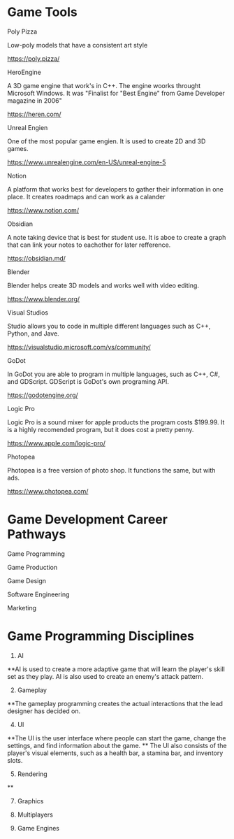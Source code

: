 # Game Tools
Poly Pizza

Low-poly models that have a consistent art style 

https://poly.pizza/

HeroEngine

A 3D game engine that work's in C++. The engine woorks throught Microsoft Windows. It was "Finalist for "Best Engine" from Game Developer magazine in 2006"

https://heren.com/

Unreal Engien

One of the most popular game engien. It is used to create 2D and 3D games. 

https://www.unrealengine.com/en-US/unreal-engine-5

Notion

A platform that works best for developers to gather their information in one place. It creates roadmaps and can work as a calander

https://www.notion.com/

Obsidian

A note taking device that is best for student use. It is aboe to create a graph that can link your notes to eachother for later refference. 

https://obsidian.md/

Blender

Blender helps create 3D models and works well with video editing. 

https://www.blender.org/

Visual Studios

Studio allows you to code in multiple different languages such as C++, Python, and Jave. 

https://visualstudio.microsoft.com/vs/community/

GoDot

In GoDot you are able to program in multiple languages, such as C++, C#, and GDScript. GDScript is GoDot's own programing API.

https://godotengine.org/

Logic Pro

Logic Pro is a sound mixer for apple products the program costs $199.99. It is a highly recomended program, but it does cost a pretty penny. 

https://www.apple.com/logic-pro/

Photopea

Photopea is a free version of photo shop. It functions the same, but with ads. 

https://www.photopea.com/

# Game Development Career Pathways

Game Programming

Game Production

Game Design

Software Engineering

Marketing


# Game Programming Disciplines

1. AI

**AI is used to create a more adaptive game that will learn the player's skill set as they play. AI is also used to create an enemy's attack pattern.

2. Gameplay 

**The gameplay programming creates the actual interactions that the lead designer has decided on.

4. UI

**The UI is the user interface where people can start the game, change the settings, and find information about the game. ** The UI also consists of the player's visual elements, such as a health bar, a stamina bar, and inventory slots. 

5. Rendering

**

7. Graphics



9. Multiplayers



10. Game Engines


